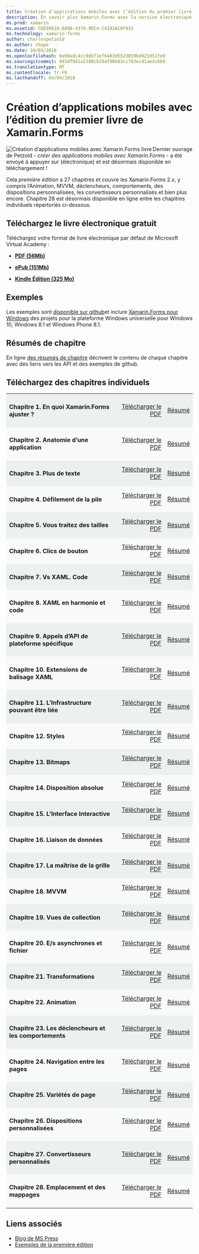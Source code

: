 ```yaml
---
title: Création d’applications mobiles avec l’édition du premier livre de Xamarin.Forms
description: En savoir plus Xamarin.Forms avec la version électronique de l’annuaire de créer des applications mobiles de Charles Petzold.
ms.prod: xamarin
ms.assetid: CDE99818-689B-4376-9DC4-C4102AC0F931
ms.technology: xamarin-forms
author: charlespetzold
ms.author: chape
ms.date: 10/03/2016
ms.openlocfilehash: 6e98adc4cc9dbf1ef6483d552d859b4925d51fe9
ms.sourcegitcommit: 945df041e2180cb20af08b83cc703ecd1aedc6b0
ms.translationtype: MT
ms.contentlocale: fr-FR
ms.lasthandoff: 04/04/2018
---
```

# <a name="creating-mobile-apps-with-xamarinforms-book-first-edition"></a>Création d’applications mobiles avec l’édition du premier livre de Xamarin.Forms

<p><img src="Images/Cover-sml.png" title="Création d’applications mobiles avec Xamarin.Forms livre" align="left" />Dernier ouvrage de Petzold - <i>créer des applications mobiles avec Xamarin.Forms</i> - a été envoyé à appuyer sur (électronique) et est désormais disponible en téléchargement !</p>

Cela *première édition* a 27 chapitres et couvre les Xamarin.Forms&nbsp;2.x, y compris l’Animation, MVVM, déclencheurs, comportements, des dispositions personnalisées, les convertisseurs personnalisés et bien plus encore.
Chapitre 28 est désormais disponible en ligne entre les chapitres individuels répertoriés ci-dessous.

## <a name="download-ebook-for-free"></a>Téléchargez le livre électronique gratuit

Téléchargez votre format de livre électronique par défaut de Microsoft Virtual Academy :

*    [**PDF (56Mb)**](https://aka.ms/xamebook)

*    [**ePub (151Mb)**](https://aka.ms/xamebook/epub)

*    [**Kindle Édition (325 Mo)**](https://aka.ms/xamebook/mobi)

## <a name="samples"></a>Exemples

Les exemples sont [disponible sur github](https://github.com/xamarin/xamarin-forms-book-samples)et inclure [Xamarin.Forms pour Windows](~/xamarin-forms/platform/windows/index.md) des projets pour la plateforme Windows universelle pour Windows 10, Windows 8.1 et Windows Phone 8.1.

## <a name="chapter-summaries"></a>Résumés de chapitre

En ligne [des résumés de chapitre](summaries/index.md) décrivent le contenu de chaque chapitre avec des liens vers les API et des exemples de github.

## <a name="download-individual-chapters"></a>Téléchargez des chapitres individuels

<table style="border:0px; box-shadow:0 0px 0px" cellpadding="0" cellspacing="2" border="0" width="85%">
<tr style="background:#ecf0f1">
  <td style="border:0px;">
    <h4>Chapitre 1. En quoi Xamarin.Forms ajuster ?</h4>
  </td>
  <td style="border:0px;" align="right"><a href="https://download.xamarin.com/developer/xamarin-forms-book/XamarinFormsBook-Ch01-Apr2016.pdf">Télécharger le PDF</a> </td>
  <td style="border:0px;" align="right"><a href="summaries/chapter01.md">Résumé</a></td>
</tr>
<tr style="background:#f8f9fa">
  <td style="border:0px;">
    <h4>Chapitre 2. Anatomie d’une application</h4>
  </td>
  <td style="border:0px;" align="right"><a href="https://download.xamarin.com/developer/xamarin-forms-book/XamarinFormsBook-Ch02-Apr2016.pdf">Télécharger le PDF</a> </td>
  <td style="border:0px;" align="right"><a href="summaries/chapter02.md">Résumé</a></td>
</tr>
<tr style="background:#ecf0f1">
  <td style="border:0px;">
    <h4>Chapitre 3. Plus de texte</h4>
  </td>
  <td style="border:0px;" align="right"><a href="https://download.xamarin.com/developer/xamarin-forms-book/XamarinFormsBook-Ch03-Apr2016.pdf">Télécharger le PDF</a> </td>
  <td style="border:0px;" align="right"><a href="summaries/chapter03.md">Résumé</a></td>
</tr>
<tr style="background:#f8f9fa">
  <td style="border:0px;">
    <h4>Chapitre 4. Défilement de la pile</h4>
  </td>
  <td style="border:0px;" align="right"><a href="https://download.xamarin.com/developer/xamarin-forms-book/XamarinFormsBook-Ch04-Apr2016.pdf">Télécharger le PDF</a> </td>
  <td style="border:0px;" align="right"><a href="summaries/chapter04.md">Résumé</a></td>
</tr>
<tr style="background:#ecf0f1">
  <td style="border:0px;">
    <h4>Chapitre 5. Vous traitez des tailles</h4>
  </td>
  <td style="border:0px;" align="right"><a href="https://download.xamarin.com/developer/xamarin-forms-book/XamarinFormsBook-Ch05-Apr2016.pdf">Télécharger le PDF</a> </td>
  <td style="border:0px;" align="right"><a href="summaries/chapter05.md">Résumé</a></td>
</tr>
<tr style="background:#f8f9fa">
  <td style="border:0px;">
    <h4>Chapitre 6. Clics de bouton</h4>
  </td>
  <td style="border:0px;" align="right"><a href="https://download.xamarin.com/developer/xamarin-forms-book/XamarinFormsBook-Ch06-Apr2016.pdf">Télécharger le PDF</a> </td>
  <td style="border:0px;" align="right"><a href="summaries/chapter06.md">Résumé</a></td>
</tr>
<tr style="background:#ecf0f1">
  <td style="border:0px;">
    <h4>Chapitre 7. Vs XAML. Code</h4>
  </td>
  <td style="border:0px;" align="right"><a href="https://download.xamarin.com/developer/xamarin-forms-book/XamarinFormsBook-Ch07-Apr2016.pdf">Télécharger le PDF</a> </td>
  <td style="border:0px;" align="right"><a href="summaries/chapter07.md">Résumé</a></td>
</tr>
<tr style="background:#f8f9fa">
  <td style="border:0px;">
    <h4>Chapitre 8. XAML en harmonie et code</h4>
  </td>
  <td style="border:0px;" align="right"><a href="https://download.xamarin.com/developer/xamarin-forms-book/XamarinFormsBook-Ch08-Apr2016.pdf">Télécharger le PDF</a> </td>
  <td style="border:0px;" align="right"><a href="summaries/chapter08.md">Résumé</a></td>
</tr>
<tr style="background:#ecf0f1">
  <td style="border:0px;">
    <h4>Chapitre 9. Appels d’API de plateforme spécifique</h4>
  </td>
  <td style="border:0px;" align="right"><a href="https://download.xamarin.com/developer/xamarin-forms-book/XamarinFormsBook-Ch09-Apr2016.pdf">Télécharger le PDF</a> </td>
  <td style="border:0px;" align="right"><a href="summaries/chapter09.md">Résumé</a></td>
</tr>
<tr style="background:#f8f9fa">
  <td style="border:0px;">
    <h4>Chapitre 10. Extensions de balisage XAML</h4>
  </td>
  <td style="border:0px;" align="right"><a href="https://download.xamarin.com/developer/xamarin-forms-book/XamarinFormsBook-Ch10-Apr2016.pdf">Télécharger le PDF</a> </td>
  <td style="border:0px;" align="right"><a href="summaries/chapter10.md">Résumé</a></td>
</tr>
<tr style="background:#ecf0f1">
  <td style="border:0px;">
    <h4>Chapitre 11. L’Infrastructure pouvant être liée</h4>
  </td>
  <td style="border:0px;" align="right"><a href="https://download.xamarin.com/developer/xamarin-forms-book/XamarinFormsBook-Ch11-Apr2016.pdf">Télécharger le PDF</a> </td>
  <td style="border:0px;" align="right"><a href="summaries/chapter11.md">Résumé</a></td>
</tr>
<tr style="background:#f8f9fa">
  <td style="border:0px;">
    <h4>Chapitre 12. Styles</h4>
  </td>
  <td style="border:0px;" align="right"><a href="https://download.xamarin.com/developer/xamarin-forms-book/XamarinFormsBook-Ch12-Apr2016.pdf">Télécharger le PDF</a> </td>
  <td style="border:0px;" align="right"><a href="summaries/chapter12.md">Résumé</a></td>
</tr>
<tr style="background:#ecf0f1">
  <td style="border:0px;">
    <h4>Chapitre 13. Bitmaps</h4>
  </td>
  <td style="border:0px;" align="right"><a href="https://download.xamarin.com/developer/xamarin-forms-book/XamarinFormsBook-Ch13-Apr2016.pdf">Télécharger le PDF</a> </td>
  <td style="border:0px;" align="right"><a href="summaries/chapter13.md">Résumé</a></td>
</tr>
<tr style="background:#f8f9fa">
  <td style="border:0px;">
    <h4>Chapitre 14. Disposition absolue</h4>
  </td>
  <td style="border:0px;" align="right"><a href="https://download.xamarin.com/developer/xamarin-forms-book/XamarinFormsBook-Ch14-Apr2016.pdf">Télécharger le PDF</a> </td>
  <td style="border:0px;" align="right"><a href="summaries/chapter14.md">Résumé</a></td>
</tr>
<tr style="background:#ecf0f1">
  <td style="border:0px;">
    <h4>Chapitre 15. L’Interface Interactive</h4>
  </td>
  <td style="border:0px;" align="right"><a href="https://download.xamarin.com/developer/xamarin-forms-book/XamarinFormsBook-Ch15-Apr2016.pdf">Télécharger le PDF</a> </td>
  <td style="border:0px;" align="right"><a href="summaries/chapter15.md">Résumé</a></td>
</tr>
<tr style="background:#f8f9fa">
  <td style="border:0px;">
    <h4>Chapitre 16. Liaison de données</h4>
  </td>
  <td style="border:0px;" align="right"><a href="https://download.xamarin.com/developer/xamarin-forms-book/XamarinFormsBook-Ch16-Apr2016.pdf">Télécharger le PDF</a> </td>
  <td style="border:0px;" align="right"><a href="summaries/chapter16.md">Résumé</a></td>
</tr>
<tr style="background:#ecf0f1">
  <td style="border:0px;">
    <h4>Chapitre 17. La maîtrise de la grille</h4>
  </td>
  <td style="border:0px;" align="right"><a href="https://download.xamarin.com/developer/xamarin-forms-book/XamarinFormsBook-Ch17-Apr2016.pdf">Télécharger le PDF</a> </td>
  <td style="border:0px;" align="right"><a href="summaries/chapter17.md">Résumé</a></td></tr>
<tr style="background:#f8f9fa">
  <td style="border:0px;">
    <h4>Chapitre 18. MVVM</h4>
  </td>
  <td style="border:0px;" align="right"><a href="https://download.xamarin.com/developer/xamarin-forms-book/XamarinFormsBook-Ch18-Apr2016.pdf">Télécharger le PDF</a> </td>
  <td style="border:0px;" align="right"><a href="summaries/chapter18.md">Résumé</a></td></tr>
<tr style="background:#ecf0f1">
  <td style="border:0px;">
    <h4>Chapitre 19. Vues de collection</h4>
  </td>
  <td style="border:0px;" align="right"><a href="https://download.xamarin.com/developer/xamarin-forms-book/XamarinFormsBook-Ch19-Apr2016.pdf">Télécharger le PDF</a> </td>
  <td style="border:0px;" align="right"><a href="summaries/chapter19.md">Résumé</a></td></tr>
<tr style="background:#f8f9fa">
  <td style="border:0px;">
    <h4>Chapitre 20. E/s asynchrones et fichier</h4>
  </td>
  <td style="border:0px;" align="right"><a href="https://download.xamarin.com/developer/xamarin-forms-book/XamarinFormsBook-Ch20-Apr2016.pdf">Télécharger le PDF</a> </td>
  <td style="border:0px;" align="right"><a href="summaries/chapter20.md">Résumé</a></td></tr>
<tr style="background:#ecf0f1">
  <td style="border:0px;">
    <h4>Chapitre 21. Transformations</h4>
  </td>
  <td style="border:0px;" align="right"><a href="https://download.xamarin.com/developer/xamarin-forms-book/XamarinFormsBook-Ch21-Apr2016.pdf">Télécharger le PDF</a> </td>
  <td style="border:0px;" align="right"><a href="summaries/chapter21.md">Résumé</a></td></tr>
</tr>
<tr style="background:#f8f9fa">
  <td style="border:0px;">
    <h4>Chapitre 22. Animation</h4>
  </td>
  <td style="border:0px;" align="right"><a href="https://download.xamarin.com/developer/xamarin-forms-book/XamarinFormsBook-Ch22-Apr2016.pdf">Télécharger le PDF</a> </td>
  <td style="border:0px;" align="right"><a href="summaries/chapter22.md">Résumé</a></td></tr>
</tr>
<tr style="background:#ecf0f1">
  <td style="border:0px;">
    <h4>Chapitre 23. Les déclencheurs et les comportements</h4>
  </td>
  <td style="border:0px;" align="right"><a href="https://download.xamarin.com/developer/xamarin-forms-book/XamarinFormsBook-Ch23-Apr2016.pdf">Télécharger le PDF</a> </td>
  <td style="border:0px;" align="right"><a href="summaries/chapter23.md">Résumé</a></td></tr>
</tr>
<tr style="background:#f8f9fa">
  <td style="border:0px;">
    <h4>Chapitre 24. Navigation entre les pages</h4>
  </td>
  <td style="border:0px;" align="right"><a href="https://download.xamarin.com/developer/xamarin-forms-book/XamarinFormsBook-Ch24-Apr2016.pdf">Télécharger le PDF</a> </td>
  <td style="border:0px;" align="right"><a href="summaries/chapter24.md">Résumé</a></td></tr>
</tr>
<tr style="background:#ecf0f1">
  <td style="border:0px;">
    <h4>Chapitre 25. Variétés de page</h4>
  </td>
  <td style="border:0px;" align="right"><a href="https://download.xamarin.com/developer/xamarin-forms-book/XamarinFormsBook-Ch25-Apr2016.pdf">Télécharger le PDF</a> </td>
  <td style="border:0px;" align="right"><a href="summaries/chapter25.md">Résumé</a></td></tr>
</tr>
<tr style="background:#f8f9fa">
  <td style="border:0px;">
    <h4>Chapitre 26. Dispositions personnalisées</h4>
  </td>
  <td style="border:0px;" align="right"><a href="https://download.xamarin.com/developer/xamarin-forms-book/XamarinFormsBook-Ch26-Apr2016.pdf">Télécharger le PDF</a> </td>
  <td style="border:0px;" align="right"><a href="summaries/chapter26.md">Résumé</a></td></tr>
</tr>
<tr style="background:#ecf0f1">
  <td style="border:0px;">
    <h4>Chapitre 27. Convertisseurs personnalisés</h4>
  </td>
  <td style="border:0px;" align="right"><a href="https://download.xamarin.com/developer/xamarin-forms-book/XamarinFormsBook-Ch27-Apr2016.pdf">Télécharger le PDF</a> </td>
  <td style="border:0px;" align="right"><a href="summaries/chapter27.md">Résumé</a></td></tr>
</tr>
<tr style="background:#f8f9fa">
  <td style="border:0px;">
    <h4>Chapitre 28. Emplacement et des mappages</h4>
  </td>
  <td style="border:0px;" align="right"><a href="https://download.xamarin.com/developer/xamarin-forms-book/XamarinFormsBook-Ch28-Aug2016.pdf">Télécharger le PDF</a> </td>
  <td style="border:0px;" align="right"><a href="summaries/chapter28.md">Résumé</a></td></tr>
</tr>
</table>



## <a name="related-links"></a>Liens associés

- [Blog de MS Press](https://blogs.msdn.microsoft.com/microsoft_press/2016/03/31/free-ebook-creating-mobile-apps-with-xamarin-forms/)
- [Exemples de la première édition](https://github.com/xamarin/xamarin-forms-book-samples)
